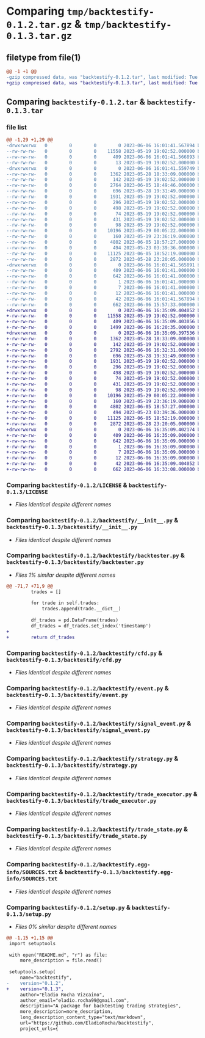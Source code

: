 # Comparing `tmp/backtestify-0.1.2.tar.gz` & `tmp/backtestify-0.1.3.tar.gz`

## filetype from file(1)

```diff
@@ -1 +1 @@
-gzip compressed data, was "backtestify-0.1.2.tar", last modified: Tue Jun  6 16:01:41 2023, max compression
+gzip compressed data, was "backtestify-0.1.3.tar", last modified: Tue Jun  6 16:35:09 2023, max compression
```

## Comparing `backtestify-0.1.2.tar` & `backtestify-0.1.3.tar`

### file list

```diff
@@ -1,29 +1,29 @@
-drwxrwxrwx   0        0        0        0 2023-06-06 16:01:41.567894 backtestify-0.1.2/
--rw-rw-rw-   0        0        0    11558 2023-05-19 19:02:52.000000 backtestify-0.1.2/LICENSE
--rw-rw-rw-   0        0        0      409 2023-06-06 16:01:41.566893 backtestify-0.1.2/PKG-INFO
--rw-rw-rw-   0        0        0       13 2023-05-19 19:02:52.000000 backtestify-0.1.2/README.md
-drwxrwxrwx   0        0        0        0 2023-06-06 16:01:41.559749 backtestify-0.1.2/backtestify/
--rw-rw-rw-   0        0        0     1362 2023-05-28 18:33:09.000000 backtestify-0.1.2/backtestify/__init__.py
--rw-rw-rw-   0        0        0      142 2023-05-19 19:02:52.000000 backtestify-0.1.2/backtestify/account.py
--rw-rw-rw-   0        0        0     2764 2023-06-05 18:49:46.000000 backtestify-0.1.2/backtestify/backtester.py
--rw-rw-rw-   0        0        0      696 2023-05-28 19:31:49.000000 backtestify-0.1.2/backtestify/cfd.py
--rw-rw-rw-   0        0        0     1931 2023-05-19 19:02:52.000000 backtestify-0.1.2/backtestify/event.py
--rw-rw-rw-   0        0        0      296 2023-05-19 19:02:52.000000 backtestify-0.1.2/backtestify/event_execution_context.py
--rw-rw-rw-   0        0        0      498 2023-05-19 19:02:52.000000 backtestify-0.1.2/backtestify/event_execution_strategy.py
--rw-rw-rw-   0        0        0       74 2023-05-19 19:02:52.000000 backtestify-0.1.2/backtestify/event_type.py
--rw-rw-rw-   0        0        0      431 2023-05-19 19:02:52.000000 backtestify-0.1.2/backtestify/financial_instrument.py
--rw-rw-rw-   0        0        0       98 2023-05-19 19:02:52.000000 backtestify-0.1.2/backtestify/instrument_type.py
--rw-rw-rw-   0        0        0    10196 2023-05-29 00:05:22.000000 backtestify-0.1.2/backtestify/signal_event.py
--rw-rw-rw-   0        0        0      160 2023-05-19 23:36:19.000000 backtestify-0.1.2/backtestify/signal_type.py
--rw-rw-rw-   0        0        0     4802 2023-06-05 18:57:27.000000 backtestify-0.1.2/backtestify/strategy.py
--rw-rw-rw-   0        0        0      494 2023-05-23 03:39:36.000000 backtestify-0.1.2/backtestify/trade.py
--rw-rw-rw-   0        0        0    11125 2023-06-05 18:52:19.000000 backtestify-0.1.2/backtestify/trade_executor.py
--rw-rw-rw-   0        0        0     2872 2023-05-28 23:20:05.000000 backtestify-0.1.2/backtestify/trade_state.py
-drwxrwxrwx   0        0        0        0 2023-06-06 16:01:41.565891 backtestify-0.1.2/backtestify.egg-info/
--rw-rw-rw-   0        0        0      409 2023-06-06 16:01:41.000000 backtestify-0.1.2/backtestify.egg-info/PKG-INFO
--rw-rw-rw-   0        0        0      642 2023-06-06 16:01:41.000000 backtestify-0.1.2/backtestify.egg-info/SOURCES.txt
--rw-rw-rw-   0        0        0        1 2023-06-06 16:01:41.000000 backtestify-0.1.2/backtestify.egg-info/dependency_links.txt
--rw-rw-rw-   0        0        0        7 2023-06-06 16:01:41.000000 backtestify-0.1.2/backtestify.egg-info/requires.txt
--rw-rw-rw-   0        0        0       12 2023-06-06 16:01:41.000000 backtestify-0.1.2/backtestify.egg-info/top_level.txt
--rw-rw-rw-   0        0        0       42 2023-06-06 16:01:41.567894 backtestify-0.1.2/setup.cfg
--rw-rw-rw-   0        0        0      662 2023-06-06 15:57:33.000000 backtestify-0.1.2/setup.py
+drwxrwxrwx   0        0        0        0 2023-06-06 16:35:09.404052 backtestify-0.1.3/
+-rw-rw-rw-   0        0        0    11558 2023-05-19 19:02:52.000000 backtestify-0.1.3/LICENSE
+-rw-rw-rw-   0        0        0      409 2023-06-06 16:35:09.403056 backtestify-0.1.3/PKG-INFO
+-rw-rw-rw-   0        0        0     1499 2023-06-06 16:20:35.000000 backtestify-0.1.3/README.md
+drwxrwxrwx   0        0        0        0 2023-06-06 16:35:09.397536 backtestify-0.1.3/backtestify/
+-rw-rw-rw-   0        0        0     1362 2023-05-28 18:33:09.000000 backtestify-0.1.3/backtestify/__init__.py
+-rw-rw-rw-   0        0        0      142 2023-05-19 19:02:52.000000 backtestify-0.1.3/backtestify/account.py
+-rw-rw-rw-   0        0        0     2792 2023-06-06 16:32:31.000000 backtestify-0.1.3/backtestify/backtester.py
+-rw-rw-rw-   0        0        0      696 2023-05-28 19:31:49.000000 backtestify-0.1.3/backtestify/cfd.py
+-rw-rw-rw-   0        0        0     1931 2023-05-19 19:02:52.000000 backtestify-0.1.3/backtestify/event.py
+-rw-rw-rw-   0        0        0      296 2023-05-19 19:02:52.000000 backtestify-0.1.3/backtestify/event_execution_context.py
+-rw-rw-rw-   0        0        0      498 2023-05-19 19:02:52.000000 backtestify-0.1.3/backtestify/event_execution_strategy.py
+-rw-rw-rw-   0        0        0       74 2023-05-19 19:02:52.000000 backtestify-0.1.3/backtestify/event_type.py
+-rw-rw-rw-   0        0        0      431 2023-05-19 19:02:52.000000 backtestify-0.1.3/backtestify/financial_instrument.py
+-rw-rw-rw-   0        0        0       98 2023-05-19 19:02:52.000000 backtestify-0.1.3/backtestify/instrument_type.py
+-rw-rw-rw-   0        0        0    10196 2023-05-29 00:05:22.000000 backtestify-0.1.3/backtestify/signal_event.py
+-rw-rw-rw-   0        0        0      160 2023-05-19 23:36:19.000000 backtestify-0.1.3/backtestify/signal_type.py
+-rw-rw-rw-   0        0        0     4802 2023-06-05 18:57:27.000000 backtestify-0.1.3/backtestify/strategy.py
+-rw-rw-rw-   0        0        0      494 2023-05-23 03:39:36.000000 backtestify-0.1.3/backtestify/trade.py
+-rw-rw-rw-   0        0        0    11125 2023-06-05 18:52:19.000000 backtestify-0.1.3/backtestify/trade_executor.py
+-rw-rw-rw-   0        0        0     2872 2023-05-28 23:20:05.000000 backtestify-0.1.3/backtestify/trade_state.py
+drwxrwxrwx   0        0        0        0 2023-06-06 16:35:09.402174 backtestify-0.1.3/backtestify.egg-info/
+-rw-rw-rw-   0        0        0      409 2023-06-06 16:35:09.000000 backtestify-0.1.3/backtestify.egg-info/PKG-INFO
+-rw-rw-rw-   0        0        0      642 2023-06-06 16:35:09.000000 backtestify-0.1.3/backtestify.egg-info/SOURCES.txt
+-rw-rw-rw-   0        0        0        1 2023-06-06 16:35:09.000000 backtestify-0.1.3/backtestify.egg-info/dependency_links.txt
+-rw-rw-rw-   0        0        0        7 2023-06-06 16:35:09.000000 backtestify-0.1.3/backtestify.egg-info/requires.txt
+-rw-rw-rw-   0        0        0       12 2023-06-06 16:35:09.000000 backtestify-0.1.3/backtestify.egg-info/top_level.txt
+-rw-rw-rw-   0        0        0       42 2023-06-06 16:35:09.404052 backtestify-0.1.3/setup.cfg
+-rw-rw-rw-   0        0        0      662 2023-06-06 16:33:08.000000 backtestify-0.1.3/setup.py
```

### Comparing `backtestify-0.1.2/LICENSE` & `backtestify-0.1.3/LICENSE`

 * *Files identical despite different names*

### Comparing `backtestify-0.1.2/backtestify/__init__.py` & `backtestify-0.1.3/backtestify/__init__.py`

 * *Files identical despite different names*

### Comparing `backtestify-0.1.2/backtestify/backtester.py` & `backtestify-0.1.3/backtestify/backtester.py`

 * *Files 1% similar despite different names*

```diff
@@ -71,7 +71,9 @@
         trades = []
 
         for trade in self.trades:
             trades.append(trade.__dict__)
 
         df_trades = pd.DataFrame(trades)
         df_trades = df_trades.set_index('timestamp')
+
+        return df_trades
```

### Comparing `backtestify-0.1.2/backtestify/cfd.py` & `backtestify-0.1.3/backtestify/cfd.py`

 * *Files identical despite different names*

### Comparing `backtestify-0.1.2/backtestify/event.py` & `backtestify-0.1.3/backtestify/event.py`

 * *Files identical despite different names*

### Comparing `backtestify-0.1.2/backtestify/signal_event.py` & `backtestify-0.1.3/backtestify/signal_event.py`

 * *Files identical despite different names*

### Comparing `backtestify-0.1.2/backtestify/strategy.py` & `backtestify-0.1.3/backtestify/strategy.py`

 * *Files identical despite different names*

### Comparing `backtestify-0.1.2/backtestify/trade_executor.py` & `backtestify-0.1.3/backtestify/trade_executor.py`

 * *Files identical despite different names*

### Comparing `backtestify-0.1.2/backtestify/trade_state.py` & `backtestify-0.1.3/backtestify/trade_state.py`

 * *Files identical despite different names*

### Comparing `backtestify-0.1.2/backtestify.egg-info/SOURCES.txt` & `backtestify-0.1.3/backtestify.egg-info/SOURCES.txt`

 * *Files identical despite different names*

### Comparing `backtestify-0.1.2/setup.py` & `backtestify-0.1.3/setup.py`

 * *Files 0% similar despite different names*

```diff
@@ -1,15 +1,15 @@
 import setuptools
 
 with open("README.md", "r") as file:
     more_description = file.read()
 
 setuptools.setup(
     name="backtestify",
-    version="0.1.2",
+    version="0.1.3",
     author="Eladio Rocha Vizcaino",
     author_email="eladio.rocha99@gmail.com",
     description="A package for backtesting trading strategies",
     more_description=more_description,
     long_description_content_type="text/markdown",
     url="https://github.com/EladioRocha/backtestify",
     project_urls={
```

